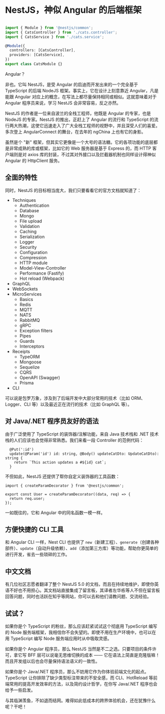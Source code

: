 # NestJS，神似 Angular 的后端框架

```typescript

import { Module } from '@nestjs/common';
import { CatsController } from './cats.controller';
import { CatsService } from './cats.service';

@Module({
  controllers: [CatsController],
  providers: [CatsService],
})
export class CatsModule {}

```

Angular？

非也。它叫 NestJS，是受 Angular 的启迪而开发出来的一个完全基于 TypeScript 的后端 NodeJS 框架。事实上，它在设计上刻意靠近 Angular，凡是能跟 Angular 对应上的概念，在写法上都尽量保持相同或相似。这就意味着对于 Angular 程序员来说，学习 NestJS 会非常容易，反之亦然。

NestJS 的作者是一位来自波兰的全栈工程师，他既是 Angular 的专家，也是 NodeJS 的专家。NestJS 的推出，正赶上了 Angular 的流行和 TypeScript 的流行两大热潮，这使它迅速走入了广大全栈工程师的视野中，并且深受人们的喜爱。多次登上 AngularConnect 的舞台，在去年的 ngChina 上也有它的身影。

虽然是个 "新" 框架，但其实它更像是一个大号的语法糖。它的各项功能的底层都是非常成熟的库或框架，比如它的 Web 服务器是基于 Express 的，而 HTTP 客户端则是对 axios 库的封装，不过其对外接口以及拦截器机制也同样设计得神似 Angular 的 HttpClient 服务。

## 全面的特性

同时，NestJS 的目标相当庞大，我们只要看看它的官方文档就知道了：

- Techniques
  - Authentication
  - Database
  - Mongo
  - File upload
  - Validation
  - Caching
  - Serialization
  - Logger
  - Security
  - Configuration
  - Compression
  - HTTP module
  - Model-View-Controller
  - Performance (Fastify)
  - Hot reload (Webpack)
- GraphQL
- WebSockets
- MicroServices
  - Basics
  - Redis
  - MQTT
  - NATS
  - RabbitMQ
  - gRPC
  - Exception filters
  - Pipes
  - Guards
  - Interceptors
- Receipts
  - TypeORM
  - Mongoose
  - Sequelize
  - CQRS
  - OpenAPI (Swagger)
  - Prisma
- CLI

可以说是包罗万象，涉及到了后端开发中大部分常用的技术（比如 ORM、Logger、CLI 等）以及最近正在流行的技术（比如 GraphQL 等）。

## 对 Java/.NET 程序员友好的语法

由于广泛使用了 TypeScript 的装饰器/注解功能，来自 Java 技术栈和 .NET 技术栈的人们应该也会觉得非常熟悉。我们来看一段 Controller 的范例代码：

```
  @Put(':id')
  update(@Param('id') id: string, @Body() updateCatDto: UpdateCatDto): string {
    return `This action updates a #${id} cat`;
  }
```

不但如此，NestJS 还提供了帮你自定义装饰器的工具函数：

```
import { createParamDecorator } from '@nestjs/common';

export const User = createParamDecorator((data, req) => {
  return req.user;
});
```

一如既往的，它和 Angular 中的同名函数一模一样。

## 方便快捷的 CLI 工具

和 Angular CLI 一样，Nest CLI 也提供了 `new`（新建工程）、`generate`（创建各种部件）、`update`（自动升级依赖）、`add`（添加第三方库）等功能，帮助你更简单的进行开发，省去一些琐碎的工作。

## 中文文档

有几位社区志愿者翻译了整个 NestJS 5.0 的文档，而且在持续地维护，即使你英语不好也不用担心。其文档站直接集成了留言板，其译者左华栋等人不但在留言板回答问题，同时也活跃在知乎等网站，你可以去和他们请教问题、交流经验。

## 试试？

如果你是个 TypeScript 的粉丝，那么应该赶紧试试这个彻底用 TypeScript 编写的 Node 服务端框架，我相信你不会失望的。即使不用在生产环境中，也可以在用 TypeScript 编写 Node 服务端应用时从中吸取灵感。

如果你是个 Angular 程序员，那么 NestJS 当然是不二之选。只要项目的条件许可，拿它写 BFF 层可以说毫无思维切换的成本 —— 它在语法上简直是克隆版嘛！而且开发组以后也会尽量保持语法语义的一致性。

如果你是个 Java/.NET 程序员，那么不妨用它作为你体验前端文化的起点。TypeScript 让你排除了缺少类型标注带来的不安全感，而 CLI、HotReload 等前端常用的提高开发效率的方法，以及简约设计哲学，在你写 Java/.NET 程序也会给予一些启发。

与其临渊羡鱼，不如退而结网。难得如此低成本的跨界体验机会，还在犹豫什么呢？干吧！
